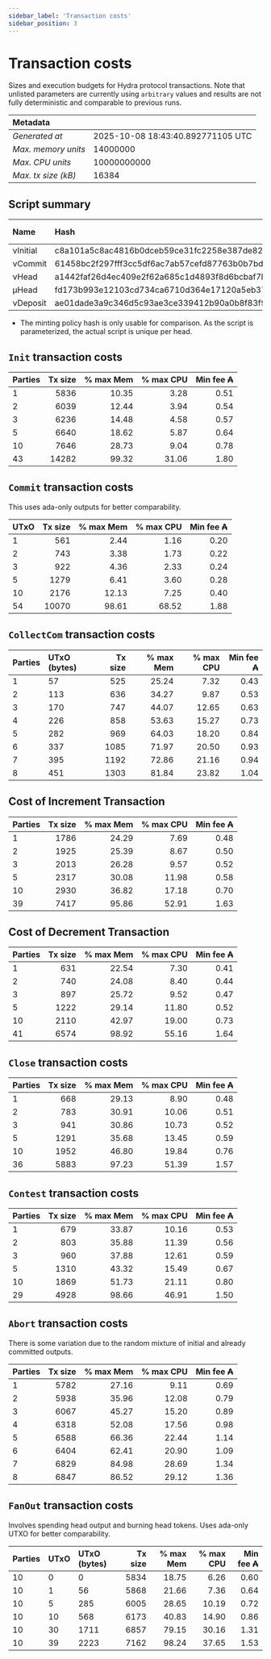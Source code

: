 ```yaml
--- 
sidebar_label: 'Transaction costs' 
sidebar_position: 3 
--- 
```


# Transaction costs 

Sizes and execution budgets for Hydra protocol transactions. Note that unlisted parameters are currently using `arbitrary` values and results are not fully deterministic and comparable to previous runs.

| Metadata | |
| :--- | :--- |
| _Generated at_ | 2025-10-08 18:43:40.892771105 UTC |
| _Max. memory units_ | 14000000 |
| _Max. CPU units_ | 10000000000 |
| _Max. tx size (kB)_ | 16384 |

## Script summary

| Name   | Hash | Size (Bytes) 
| :----- | :--- | -----------: 
| νInitial | c8a101a5c8ac4816b0dceb59ce31fc2258e387de828f02961d2f2045 | 2652 | 
| νCommit | 61458bc2f297fff3cc5df6ac7ab57cefd87763b0b7bd722146a1035c | 685 | 
| νHead | a1442faf26d4ec409e2f62a685c1d4893f8d6bcbaf7bcb59d6fa1340 | 14599 | 
| μHead | fd173b993e12103cd734ca6710d364e17120a5eb37a224c64ab2b188* | 5284 | 
| νDeposit | ae01dade3a9c346d5c93ae3ce339412b90a0b8f83f94ec6baa24e30c | 1102 | 

* The minting policy hash is only usable for comparison. As the script is parameterized, the actual script is unique per head.

## `Init` transaction costs

| Parties | Tx size | % max Mem | % max CPU | Min fee ₳ |
| :------ | ------: | --------: | --------: | --------: |
| 1| 5836 | 10.35 | 3.28 | 0.51 |
| 2| 6039 | 12.44 | 3.94 | 0.54 |
| 3| 6236 | 14.48 | 4.58 | 0.57 |
| 5| 6640 | 18.62 | 5.87 | 0.64 |
| 10| 7646 | 28.73 | 9.04 | 0.78 |
| 43| 14282 | 99.32 | 31.06 | 1.80 |


## `Commit` transaction costs
 This uses ada-only outputs for better comparability.

| UTxO | Tx size | % max Mem | % max CPU | Min fee ₳ |
| :--- | ------: | --------: | --------: | --------: |
| 1| 561 | 2.44 | 1.16 | 0.20 |
| 2| 743 | 3.38 | 1.73 | 0.22 |
| 3| 922 | 4.36 | 2.33 | 0.24 |
| 5| 1279 | 6.41 | 3.60 | 0.28 |
| 10| 2176 | 12.13 | 7.25 | 0.40 |
| 54| 10070 | 98.61 | 68.52 | 1.88 |


## `CollectCom` transaction costs

| Parties | UTxO (bytes) |Tx size | % max Mem | % max CPU | Min fee ₳ |
| :------ | :----------- |------: | --------: | --------: | --------: |
| 1 | 57 | 525 | 25.24 | 7.32 | 0.43 |
| 2 | 113 | 636 | 34.27 | 9.87 | 0.53 |
| 3 | 170 | 747 | 44.07 | 12.65 | 0.63 |
| 4 | 226 | 858 | 53.63 | 15.27 | 0.73 |
| 5 | 282 | 969 | 64.03 | 18.20 | 0.84 |
| 6 | 337 | 1085 | 71.97 | 20.50 | 0.93 |
| 7 | 395 | 1192 | 72.86 | 21.16 | 0.94 |
| 8 | 451 | 1303 | 81.84 | 23.82 | 1.04 |


## Cost of Increment Transaction

| Parties | Tx size | % max Mem | % max CPU | Min fee ₳ |
| :------ | ------: | --------: | --------: | --------: |
| 1| 1786 | 24.29 | 7.69 | 0.48 |
| 2| 1925 | 25.39 | 8.67 | 0.50 |
| 3| 2013 | 26.28 | 9.57 | 0.52 |
| 5| 2317 | 30.08 | 11.98 | 0.58 |
| 10| 2930 | 36.82 | 17.18 | 0.70 |
| 39| 7417 | 95.86 | 52.91 | 1.63 |


## Cost of Decrement Transaction

| Parties | Tx size | % max Mem | % max CPU | Min fee ₳ |
| :------ | ------: | --------: | --------: | --------: |
| 1| 631 | 22.54 | 7.30 | 0.41 |
| 2| 740 | 24.08 | 8.40 | 0.44 |
| 3| 897 | 25.72 | 9.52 | 0.47 |
| 5| 1222 | 29.14 | 11.80 | 0.52 |
| 10| 2110 | 42.97 | 19.00 | 0.73 |
| 41| 6574 | 98.92 | 55.16 | 1.64 |


## `Close` transaction costs

| Parties | Tx size | % max Mem | % max CPU | Min fee ₳ |
| :------ | ------: | --------: | --------: | --------: |
| 1| 668 | 29.13 | 8.90 | 0.48 |
| 2| 783 | 30.91 | 10.06 | 0.51 |
| 3| 941 | 30.86 | 10.73 | 0.52 |
| 5| 1291 | 35.68 | 13.45 | 0.59 |
| 10| 1952 | 46.80 | 19.84 | 0.76 |
| 36| 5883 | 97.23 | 51.39 | 1.57 |


## `Contest` transaction costs

| Parties | Tx size | % max Mem | % max CPU | Min fee ₳ |
| :------ | ------: | --------: | --------: | --------: |
| 1| 679 | 33.87 | 10.16 | 0.53 |
| 2| 803 | 35.88 | 11.39 | 0.56 |
| 3| 960 | 37.88 | 12.61 | 0.59 |
| 5| 1310 | 43.32 | 15.49 | 0.67 |
| 10| 1869 | 51.73 | 21.11 | 0.80 |
| 29| 4928 | 98.66 | 46.91 | 1.50 |


## `Abort` transaction costs
There is some variation due to the random mixture of initial and already committed outputs.

| Parties | Tx size | % max Mem | % max CPU | Min fee ₳ |
| :------ | ------: | --------: | --------: | --------: |
| 1| 5782 | 27.16 | 9.11 | 0.69 |
| 2| 5938 | 35.96 | 12.08 | 0.79 |
| 3| 6067 | 45.27 | 15.20 | 0.89 |
| 4| 6318 | 52.08 | 17.56 | 0.98 |
| 5| 6588 | 66.36 | 22.44 | 1.14 |
| 6| 6404 | 62.41 | 20.90 | 1.09 |
| 7| 6829 | 84.98 | 28.69 | 1.34 |
| 8| 6847 | 86.52 | 29.12 | 1.36 |


## `FanOut` transaction costs
Involves spending head output and burning head tokens. Uses ada-only UTXO for better comparability.

| Parties | UTxO  | UTxO (bytes) | Tx size | % max Mem | % max CPU | Min fee ₳ |
| :------ | :---- | :----------- | ------: | --------: | --------: | --------: |
| 10 | 0 | 0 | 5834 | 18.75 | 6.26 | 0.60 |
| 10 | 1 | 56 | 5868 | 21.66 | 7.36 | 0.64 |
| 10 | 5 | 285 | 6005 | 28.65 | 10.19 | 0.72 |
| 10 | 10 | 568 | 6173 | 40.83 | 14.90 | 0.86 |
| 10 | 30 | 1711 | 6857 | 79.15 | 30.16 | 1.31 |
| 10 | 39 | 2223 | 7162 | 98.24 | 37.65 | 1.53 |

